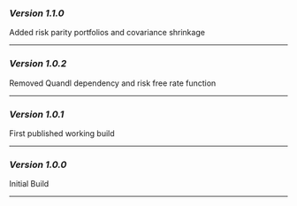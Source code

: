 ### *Version 1.1.0*
Added risk parity portfolios and covariance shrinkage

---
### *Version 1.0.2*
Removed Quandl dependency and risk free rate function

---
### *Version 1.0.1*
First published working build

---
### *Version 1.0.0*
Initial Build

---
